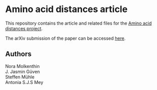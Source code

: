 # Amino acid distances article

This repository contains the article and related files for the 
[Amino acid distances project](https://github.com/meyresearch/amino_acid_distance_distributions).

The arXiv submission of the paper can be accessed [here](https://doi.org/10.48550/arXiv.2205.09074).

## Authors
Nora Molkenthin     
J. Jasmin Güven     
Steffen Mühle       
Antonia S.J.S Mey       
